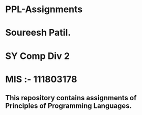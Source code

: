 # PPL-Assignments
# Soureesh Patil.
# SY Comp Div 2
# MIS :- 111803178

## This repository contains assignments of Principles of Programming Languages.

